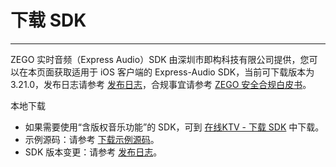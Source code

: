 # 下载 SDK

- - -

ZEGO 实时音频（Express Audio）SDK 由深圳市即构科技有限公司提供，您可以在本页面获取适用于 iOS 客户端的 Express-Audio SDK，当前可下载版本为 3.21.0，发布日志请参考 [发布日志](https://doc-zh.zego.im/article/12578)，合规事宜请参考 [ZEGO 安全合规白皮书](/policies-and-agreements/zego-security-and-compliance-white-paper)。

<Card title="Express-Audio SDK v3.21.0" href="https://artifact-sdk.zego.im/rtc/ZegoExpressAudio/ios/ZegoExpressAudio-ios-shared-objc.zip" target="_blank">
本地下载
</Card>  

<Note title="说明">


- 如果需要使用“含版权音乐功能”的 SDK，可到 [在线KTV - 下载 SDK](/online-ktv-ios/downloads) 中下载。
- 示例源码：请参考 [下载示例源码](https://doc-zh.zego.im/article/6816)。
- SDK 版本变更：请参考 [发布日志](https://doc-zh.zego.im/article/12578)。

</Note>

